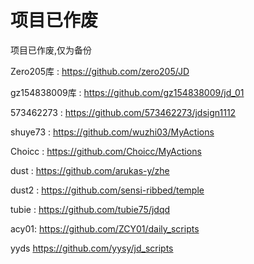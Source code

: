 # 项目已作废


项目已作废,仅为备份

Zero205库 : https://github.com/zero205/JD

gz154838009库  : https://github.com/gz154838009/jd_01

573462273    :  https://github.com/573462273/jdsign1112

shuye73   :  https://github.com/wuzhi03/MyActions

Choicc  :   https://github.com/Choicc/MyActions

dust :  https://github.com/arukas-y/zhe

dust2 :  https://github.com/sensi-ribbed/temple

tubie :   https://github.com/tubie75/jdqd

acy01:  https://github.com/ZCY01/daily_scripts

yyds     https://github.com/yysy/jd_scripts
